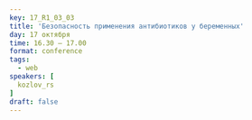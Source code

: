 ```yaml
---
key: 17_R1_03_03
title: 'Безопасность применения антибиотиков у беременных'
day: 17 октября
time: 16.30 – 17.00
format: conference
tags:
  - web
speakers: [
  kozlov_rs
]
draft: false
---
```

